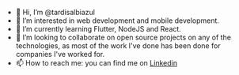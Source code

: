 - 👋 Hi, I’m @tardisalbiazul
- 👀 I’m interested in web development and mobile development. 
- 🌱 I’m currently learning Flutter, NodeJS and React. 
- 💞️ I’m looking to collaborate on open source projects on any of the technologies, as most of the work I've done has been done for companies I've worked for. 
- 📫 How to reach me: you can find me on [Linkedin](https://www.linkedin.com/in/rafaelortizzableh/ "Rafael Ortiz Zableh - Linkedin")
